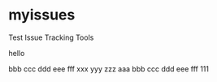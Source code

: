 myissues
========

Test Issue Tracking Tools

hello

bbb
ccc
ddd
eee
fff
xxx
yyy
zzz
aaa
bbb
ccc
ddd
eee
fff
111